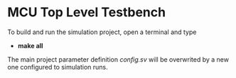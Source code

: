 # MCU Top Level Testbench

To build and run the simulation project, open a terminal and type

* **make all**

The main project parameter definition *config.sv* will be overwrited by a new one configured to simulation runs.
